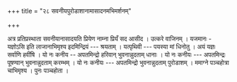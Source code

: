 +++
title = "२८ सवनीयपुरोडाशानामासादनमभिमर्शनम्"

+++

अत्र प्रतिप्रस्थाता सवनीयानासादयति प्रियेण नाम्ना प्रियँ सद आसीद । उत्करे वाजिनम् । यजमानः - यज्ञोऽसि इति लाजानाभिमृश्य इदमिन्द्रियं --- श्रयताम् । यत्पृथिवी --- पयस्या मां धिनोतु । अयं यज्ञः सर्वाणि हवींषि । यो नः कनीय -- अपतमिन्द्रो हरिवान् भुवनान्नुदताम् धानाः । यो नः कनीयः --- अपतमिन्द्रः पूषण्वान् भुवनान्नुदताम् करम्भम् । यो नः कनीयः --- अपतमिन्द्रो भुवनान्नुदताम् पुरोडाशम् । ममाग्ने पञ्चहोत्रा चाभिमृश्य । पुनः पञ्चहोता ।

